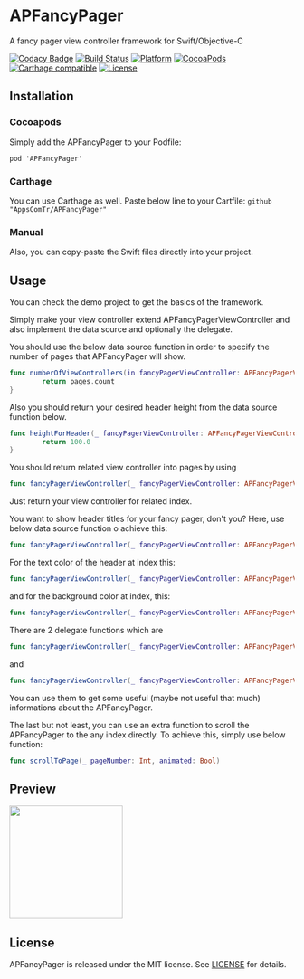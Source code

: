 # APFancyPager
A fancy pager view controller framework for Swift/Objective-C

[![Codacy Badge](https://api.codacy.com/project/badge/Grade/88b5da03f40f4b1daf7f14343606a998)](https://app.codacy.com/app/mertsimsek/APFancyPager?utm_source=github.com&utm_medium=referral&utm_content=AppsComTr/APFancyPager&utm_campaign=Badge_Grade_Dashboard)
[![Build Status](https://travis-ci.org/AppsComTr/APFancyPager.svg?branch=master)](https://travis-ci.org/AppsComTr/APFancyPager)
[![Platform](https://img.shields.io/cocoapods/p/APFancyPager.svg)](https://github.com/AppsComTr/APFancyPager)
[![CocoaPods](https://img.shields.io/cocoapods/v/APFancyPager.svg)](https://cocoapods.org/pods/APFancyPager)
[![Carthage compatible](https://img.shields.io/badge/Carthage-compatible-4BC51D.svg?style=flat)](https://github.com/Carthage/Carthage)
[![License](http://img.shields.io/cocoapods/l/APFancyPager.svg)](https://raw.githubusercontent.com/AppsComTr/APFancyPager/master/LICENSE)

## Installation

### Cocoapods
Simply add the APFancyPager to your Podfile:

`pod 'APFancyPager'`

### Carthage
You can use Carthage as well. Paste below line to your Cartfile:
`github "AppsComTr/APFancyPager"`

### Manual
Also, you can copy-paste the Swift files directly into your project.

## Usage

You can check the demo project to get the basics of the framework.

Simply make your view controller extend APFancyPagerViewController and also implement the data source and optionally the delegate.

You should use the below data source function in order to specify the number of pages that APFancyPager will show.
```swift
func numberOfViewControllers(in fancyPagerViewController: APFancyPagerViewController) -> Int {
        return pages.count
}
```

Also you should return your desired header height from the data source function below.

```swift
func heightForHeader(_ fancyPagerViewController: APFancyPagerViewController) -> CGFloat {
        return 100.0
}
```

You should return related view controller into pages by using
```swift
func fancyPagerViewController(_ fancyPagerViewController: APFancyPagerViewController, viewControllerForIndex index: Int) -> UIViewController
```
Just return your view controller for related index.

You want to show header titles for your fancy pager, don't you? Here, use below data source function o achieve this:
```swift
func fancyPagerViewController(_ fancyPagerViewController: APFancyPagerViewController, headerStringForIndex index: Int) -> String
```

For the text color of the header at index this:

```swift
func fancyPagerViewController(_ fancyPagerViewController: APFancyPagerViewController, headerTextColorForIndex index: Int) -> UIColor
```

and for the background color at index, this:

```swift
func fancyPagerViewController(_ fancyPagerViewController: APFancyPagerViewController, headerBackgroundColorForIndex index: Int) -> UIColor
```

There are 2 delegate functions which are
```swift
func fancyPagerViewController(_ fancyPagerViewController: APFancyPagerViewController, didScrollToIndex index: Int)
```
and
```swift
func fancyPagerViewController(_ fancyPagerViewController: APFancyPagerViewController, isScrollingFromIndex fromIndex: Int, toIndex: Int, progress: CGFloat)
```
You can use them to get some useful (maybe not useful that much) informations about the APFancyPager.

The last but not least, you can use an extra function to scroll the APFancyPager to the any index directly. To achieve this, simply use below function:

```swift
func scrollToPage(_ pageNumber: Int, animated: Bool)
```

## Preview
<img src="https://raw.githubusercontent.com/AppsComTr/APFancyPager/master/docs/appvideo.gif" width="200">

## License
APFancyPager is released under the MIT license. See [LICENSE](https://github.com/AppsComTr/APFancyPager/blob/master/LICENSE) for details.

